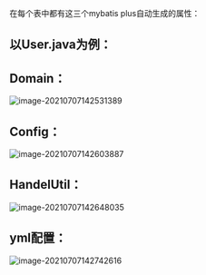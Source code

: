 在每个表中都有这三个mybatis  plus自动生成的属性：



## 以User.java为例：

## Domain：

![image-20210707142531389](C:\Users\12927\AppData\Roaming\Typora\typora-user-images\image-20210707142531389.png)

## Config：

![image-20210707142603887](C:\Users\12927\AppData\Roaming\Typora\typora-user-images\image-20210707142603887.png)

## HandelUtil：

![image-20210707142648035](C:\Users\12927\AppData\Roaming\Typora\typora-user-images\image-20210707142648035.png)

## yml配置：

![image-20210707142742616](C:\Users\12927\AppData\Roaming\Typora\typora-user-images\image-20210707142742616.png)